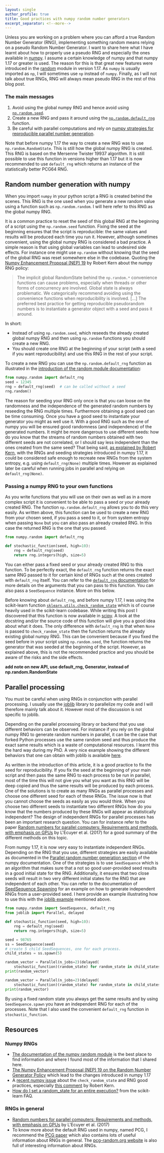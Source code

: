 ```yaml
---
layout: single
author_profile: true
title: Good practices with numpy random number generators
excerpt_separator: <!--more-->
---
```


Unless you are working on a problem where you can afford a true Random Number Generator (RNG), implementing something random means relying on a pseudo Random Number Generator. I want to share here what I have learnt about how to properly use a pseudo RNG and especially the ones available in [numpy](https://numpy.org/). <!--more--> I assume a certain knowledge of numpy and that numpy 1.17 or greater is used. The reason for this is that great new features were introduced in the [random](https://numpy.org/doc/1.18/reference/random/index.html) module in version 1.17. As `numpy` is usually imported as `np`, I will sometimes use `np` instead of `numpy`. Finally, as I will not talk about true RNGs, RNG will always mean pseudo RNG in the rest of this blog post.

<!---
A lot of computation in machine learning rely on randomness, including data generation, data preprocessing, cross-validation, optimization algorithms such as stochastic gradient descent, random initialization (for instance for neural networks). One also wants to know whether his results hold independently of this randomness. Specifically, the results will most likely be true on average or with great probability. To assess the performance of his algorithm or idea, one usually repeats the experiment several times.

Finally, we want to be able to reproduce our results, for the sake of science but also more simply for the sake of our jobs of debuggers.
-->

### The main messages
1. Avoid using the global numpy RNG and hence avoid using [`np.random.seed`](https://numpy.org/doc/1.18/reference/random/generated/numpy.random.seed.html?highlight=numpy%20random%20seed#numpy.random.seed).
2. Create a new RNG and pass it around using the [`np.random.default_rng`](https://numpy.org/doc/1.18/reference/random/generator.html?highlight=numpy%20random%20default_rng#numpy.random.default_rng) function.
3. Be careful with parallel computations and rely on [numpy strategies for reproducible parallel number generation](https://numpy.org/doc/1.18/reference/random/parallel.html).

Note that before numpy 1.17 the way to create a new RNG was to use `np.random.RandomState`. This is still how the global numpy RNG is created. This RNG is based on the Mersenne Twister 19937 algorithm. It is still possible to use this function in versions higher than 1.17 but it is now recommended to use `default_rng` which returns an instance of the statistically better PCG64 RNG.

## Random number generation with numpy
When you import `numpy` in your python script a RNG is created behind the scenes. This RNG is the one used when you generate a new random value using a function such as `np.random.random`. I will here refer to this RNG as the global numpy RNG.

It is a common practice to reset the seed of this global RNG at the beginning of a script using the `np.random.seed` function. Fixing the seed at the beginning ensures that the script is reproducible: the same values and results will be produced each time you run it. However, although sometimes convenient, using the global numpy RNG is considered a bad practice. A simple reason is that using global variables can lead to undesired side effects. For instance one might use `np.random` without knowing that the seed of the global RNG was reset somewhere else in the codebase. Quoting the [Numpy Enhancement Proposal (NEP) 19](https://numpy.org/neps/nep-0019-rng-policy.html) by Robert Kern about the numpy RNG policy:

> The implicit global RandomState behind the `np.random.*` convenience functions can cause problems, especially when threads or other forms of concurrency are involved. Global state is always problematic. We categorically recommend avoiding using the convenience functions when reproducibility is involved. [...] The preferred best practice for getting reproducible pseudorandom numbers is to instantiate a generator object with a seed and pass it around.

In short:
* Instead of using `np.random.seed`, which reseeds the already created global numpy RNG and then using `np.random` functions you should create a new RNG.
* You should create one RNG at the beginning of your script (with a seed if you want reproducibility) and use this RNG in the rest of your script.

To create a new RNG you can use the `np.random.default_rng` function as illustrated in the [introduction of the random module documentation](https://numpy.org/doc/1.18/reference/random/index.html#introduction):

```python
from numpy.random import default_rng
seed = 12345
rng = default_rng(seed)  # can be called without a seed
rng.random()
```

The reason for seeding your RNG only once is that you can loose on the randomness and the independence of the generated random numbers by reseeding the RNG multiple times. Furthermore obtaining a good seed can be time consuming. Once you have a good seed to instantiate your generator you might as well use it. With a good RNG such as the one of numpy you will be ensured good randomness (and independence) of the generated numbers. It might be more dangerous to use different seeds: how do you know that the streams of random numbers obtained with two different seeds are not correlated, or I should say less independent than the ones created from the same seed? That being said, [as explained by Robert Kern](https://github.com/numpy/numpy/issues/15322#issuecomment-573890207), with the RNGs and seeding strategies introduced in numpy 1.17, it could be considered safe enough to recreate new RNGs from the system entropy, e.g. using `default_rng(None)` multiple times. However as explained later be careful when running jobs in parallel and relying on `default_rng(None)`.


### Passing a numpy RNG to your own functions

As you write functions that you will use on their own as well as in a more complex script it is convenient to be able to pass a seed or your already created RNG. The function `np.random.default_rng` allows you to do this very easily. As written above, this function can be used to create a new RNG from your chosen seed, if you pass a seed to it, or from system entropy when passing `None` but you can also pass an already created RNG. In this case the returned RNG is the one that you passed.

```python
from numpy.random import default_rng

def stochastic_function(seed, high=10):
    rng = default_rng(seed)
    return rng.integers(high, size=5)
```
You can either pass a fixed seed or your already created RNG to this function. To be perfectly exact, the `default_rng` function returns the exact same RNG passed to it for certain kind of RNGs such at the ones created with `default_rng` itself. You can refer to the [`default_rng` documentation](https://numpy.org/doc/1.18/reference/random/generator.html#numpy.random.default_rng) for more details on the arguments that you can pass to this function. You can also pass a `SeedSequence` instance. More on this below. 

Before knowing about `default_rng`, and before numpy 1.17, I was using the scikit-learn function [`sklearn.utils.check_random_state`](https://scikit-learn.org/stable/modules/generated/sklearn.utils.check_random_state.html) which is of course heavily used in the scikit-learn codebase. While writing this post I discovered that this function is now available in [scipy](https://github.com/scipy/scipy/blob/master/scipy/_lib/_util.py#L173). A look at the docstring and/or the source code of this function will give you a good idea about what it does. The only difference with `default_rng` is that when `None` is passed to `check_random_state` then the function returns the already existing global numpy RNG. This can be convenient because if you fixed the seed before in your script using `np.random.seed`, the function returns the generator that was seeded at the beginning of the script. However, as explained above, this is not the recommended practice and you should be aware of the risks and the side effects.

**add note on new API, use default_rng, Generator, instead of np.random.RandomState**


## Parallel processing

You must be careful when using RNGs in conjunction with parallel processing. I usually use the [joblib](https://joblib.readthedocs.io/en/latest/index.htl) library to parallelize my code and I will therefore mainly talk about it. However most of the discussion is not specific to joblib.

Depending on the parallel processing library or backend that you use different behaviors can be observed. For instance if you rely on the global numpy RNG to generate random numbers in parallel, it can be the case that forked Python processes use the same random seed and thus produce the exact same results which is a waste of computational resources. I learnt this the hard way during my PhD. A very nice example showing the different behaviors that one can obtain with joblib is available [here](https://joblib.readthedocs.io/en/latest/auto_examples/parallel_random_state.html).

As written in the introduction of this article, it is a good practice to fix the seed for reproducibility. If you fix the seed at the beginning of your main script and then pass the same RNG to each process to be run in parallel, most of the time this will not give you what you want as this RNG will be deep copied and thus the same results will be produced by each process. One of the solutions is to create as many RNGs as parallel processes and choose one different seed for each of these RNGs. The issue now is that you cannot choose the seeds as easily as you would think. When you choose two different seeds to instantiate two different RNGs how do you know that the numbers produced by these RNGs will appear as statistically independent? The design of independent RNGs for parallel processes has been an important research question. You can for instance refer to the paper [Random numbers for parallel computers: Requirements and methods, with emphasis on GPUs](https://www.sciencedirect.com/science/article/pii/S0378475416300829) by L'Ecuyer et al. (2017) for a good summary of the different methods on this topic.

From numpy 1.17, it is now very easy to instantiate independent RNGs. Depending on the RNG that you use, different strategies are easily available as documented in the [Parallel random number generation section](https://numpy.org/doc/1.18/reference/random/parallel.html) of the numpy documentation. One of the strategies is to use `SeedSequence` which is an algorithm that makes sure that a not so good user-provided seed results in a good initial state for the RNG. Additionally, it ensures that two close seeds will result in two very different initial states for the RNG that are independent of each other. You can refer to the documentation of [SeedSequence Spawning](https://numpy.org/doc/1.18/reference/random/parallel.html#seedsequence-spawning) for an example on how to generate independent RNGs from a user-provided seed. I here provide an example illustrating how to use this with the [joblib example](https://joblib.readthedocs.io/en/latest/auto_examples/parallel_random_state.html#fixing-the-random-state-to-obtain-deterministic-results) mentioned above.


```python
from numpy.random import SeedSequence, default_rng
from joblib import Parallel, delayed

def stochastic_function(seed, high=10):
    rng = default_rng(seed)
    return rng.integers(high, size=5)

seed = 98765
ss = SeedSequence(seed)
# create 5 child SeedSequences, one for each process.
child_states = ss.spawn(5)

random_vector = Parallel(n_jobs=2)(delayed(
    stochastic_function)(random_state) for random_state in child_states)
print(random_vector)

random_vector = Parallel(n_jobs=2)(delayed(
    stochastic_function)(random_state) for random_state in child_states)
print(random_vector)
```

By using a fixed random state you always get the same results and by using `SeedSequence.spawn` you have an independent RNG for each of the processes. Note that I also used the convenient `default_rng` function in `stochastic_function`.

## Resources

### Numpy RNGs
* [The documentation of the numpy random module](https://numpy.org/doc/1.18/reference/random/index.html) is the best place to find information and where I found most of the information that I shared here.
* [The Numpy Enhancement Proposal (NEP) 19 on the Random Number Generator Policy](https://numpy.org/neps/nep-0019-rng-policy.html) which lead to the changes introduced in numpy 1.17
* A [recent numpy issue](https://github.com/numpy/numpy/issues/15322) about the `check_random_state` and RNG good practices, especially [this comment](https://github.com/numpy/numpy/issues/15322#issuecomment-573890207) by Robert Kern.
* [How do I set a random_state for an entire execution?](https://scikit-learn.org/stable/faq.html#how-do-i-set-a-random-state-for-an-entire-execution) from the scikit-learn FAQ.

### RNGs in general
* [Random numbers for parallel computers: Requirements and methods, with emphasis on GPUs](https://www.sciencedirect.com/science/article/pii/S0378475416300829) by L'Ecuyer et al. (2017)
* To know more about the default RNG used in numpy, named PCG, I recommend the [PCG paper](https://www.pcg-random.org/paper.html) which also contains lots of useful information about RNGs in general. The [pcg-random.org website](https://www.pcg-random.org) is also full of interesting information about RNGs.
